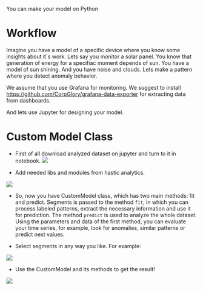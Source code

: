 You can make your model on Python

# Workflow

Imagine you have a model of a specific device where you know some insights about it`s work.
Lets say you monitor a solar panel. You know that generation of energy for a specifiac moment 
depends of sun. You have a model of sun shining. And you have noise and clouds. Lets make a pattern
where you detect anomaly behavior.

We assume that you use Grafana for monitoring. We suggest to install https://github.com/CorpGlory/grafana-data-exporter 
for extracting data from dashboards. 

And lets use Jupyter for designing your model. 

# Custom Model Class

* First of all download analyzed dataset on jupyter and turn to it in notebook.
![](https://wmpics.pics/di-M7BE.jpg)

* Add needed libs and modules from hastic analytics. 

![](https://wmpics.pics/di-VEZW.jpg)

* So, now you have CustomModel class, which has two main methods: fit and predict.
Segments is passed to the method `fit`, in which you can process labeled patterns, extract the necessary information
and use it for prediction. The method `predict` is used to analyze the whole dataset. Using the parameters and data of the first method, you can evaluate your time series, for example, look for anomalies, similar patterns or predict next values.

* Select segments in any way you like. For example:

![](https://wmpics.pics/di-PCD4.jpg)

* Use the CustomModel and its methods to get the result!

![](https://wmpics.pics/di-FANB.jpg)
```
